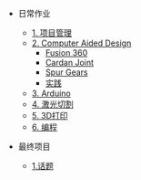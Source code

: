 <!-- #### PROJECT MANAGEMENT -->

- 日常作业

  - [1. 项目管理](CHINESE/PM/Howtobuild/githubpage.md)
  - [2. Computer Aided Design](CHINESE/PM/CAD/cad.md)
    - [Fusion 360](CHINESE/PM/CAD/fusion_360.md)
    - [Cardan Joint](CHINESE/PM/CAD/cardan_joint.md)
    - [Spur Gears](CHINESE/PM/CAD/fg.md)
    - [实践](CHINESE/PM/CAD/practicecad.md)
  - [3. Arduino](CHINESE/PM/AD/arduino.md)
  - [4. 激光切割](CHINESE/PM/Laser_cutting/laser_cutting.md)
  - [5. 3D打印](CHINESE/PM/3D_print/3d_print.md)
  - [6. 编程](CHINESE/PM/programing/programming.md)
- 最终项目
  - [1.话题](CHINESE/FINALPROJECT/topic.md)